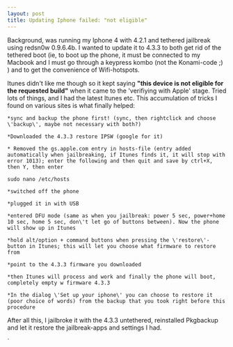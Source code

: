 ```yaml
---
layout: post
title: Updating Iphone failed: "not eligible"
---
```


Background, was running my Iphone 4 with 4.2.1 and tethered jailbreak using redsn0w 0.9.6.4b. I wanted to update it to 4.3.3 to both get rid of the tethered boot (ie, to boot up the phone, it must be connected to my Macbook and I must go through a keypress kombo (not the Konami-code ;) ) and to get the convenience of Wifi-hotspots.

Itunes didn\'t like me though so it kept saying <strong>\"this device is not eligible for the requested build\"</strong> when it came to the \'verifiying with Apple\' stage. Tried lots of things, and I had the latest Itunes etc. This accumulation of tricks I found on various sites is what finally helped:



	*sync and backup the phone first! (sync, then rightclick and choose \'backup\', maybe not necessary with both?)

	*Downloaded the 4.3.3 restore IPSW (google for it)

	* Removed the gs.apple.com entry in hosts-file (entry added automatically when jailbreaking, if Itunes finds it, it will stop with error 1013); enter the following and then quit and save by ctrl+X, then Y, then enter

`sudo nano /etc/hosts `






	*switched off the phone

	*plugged it in with USB

	*entered DFU mode (same as when you jailbreak: power 5 sec, power+home 10 sec, home 5 sec, don\'t let go of buttons between). Now the phone will show up in Itunes

	*hold alt/option + command buttons when pressing the \'restore\'-button in Itunes; this will let you choose what firmware to restore from

	*point to the 4.3.3 firmware you downloaded

	*then Itunes will process and work and finally the phone will boot, completely empty w firmware 4.3.3

	*In the dialog \'Set up your iphone\' you can choose to restore it (poor choice of words) from the backup that you took right before this procedure




After all this, I jailbroke it with the 4.3.3 untethered, reinstalled Pkgbackup and let it restore the jailbreak-apps and settings I had.

`

&nbsp;